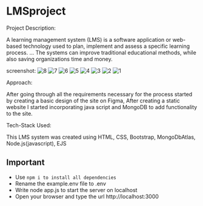 # LMSproject

Project Description:

A learning management system (LMS) is a software application or web-based technology used to plan, implement and assess a specific learning process. ... The systems can improve traditional educational methods, while also saving organizations time and money.

screenshot:
![8](https://user-images.githubusercontent.com/82804346/202868112-02f9a14b-579e-49f9-8004-b7f617a75ee5.png)
![7](https://user-images.githubusercontent.com/82804346/202868115-d7e2294b-a1f8-4baf-8ef0-db2974df9dbc.png)
![6](https://user-images.githubusercontent.com/82804346/202868120-726c3234-228a-4cdf-9584-506282b50e56.png)
![5](https://user-images.githubusercontent.com/82804346/202868123-20002e17-8a2e-4bf0-afa0-f3b7b83ac409.png)
![4](https://user-images.githubusercontent.com/82804346/202868125-cf6d730c-4896-4523-bf59-991774384671.png)
![3](https://user-images.githubusercontent.com/82804346/202868128-25b98c5b-de11-4580-b303-f68e01ab4d11.png)
![2](https://user-images.githubusercontent.com/82804346/202868129-501b8fe5-8e9c-4f09-ba13-a13d91b9a11b.png)
![1](https://user-images.githubusercontent.com/82804346/202868131-820392f3-4381-4f3e-9bc8-1e29453611d0.png)

Approach:

After going through all the requirements necessary for the process started by creating a basic design of the site on Figma, After creating a static website I started incorporating java script and MongoDB to add functionality to the site. 
 
Tech-Stack Used:

This LMS system was created using HTML, CSS, Bootstrap, MongoDbAtlas, Node.js(javascript), EJS

## Important

- Use `npm i to install all dependencies ` 
- Rename the example.env file to .env
- Write node app.js to start the server on localhost
- Open your browser and type the url http://localhost:3000
